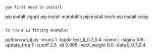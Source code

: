 ```
you first need to install 

```
pip install sigopt 
pip install matplotlib
pip install torch
pip install scipy
```

To run a LJ fitting example: 
```
python run_lj.py -nruns 1 -logdir test_lj_0.7_0.4 -name lj -sigma 0.9 -update_freq 1 -cutoff 2.5 -dt 0.005 -vacf_weight 0.0 -data lj_0.7_0.4
```